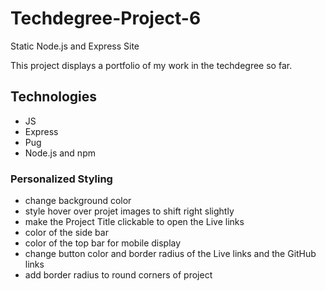 # Techdegree-Project-6
Static Node.js and Express Site

This project displays a portfolio of my work in the techdegree so far.

## Technologies
- JS
- Express
- Pug
- Node.js and npm

### Personalized Styling
- change background color
- style hover over projet images to shift right slightly
- make the Project Title clickable to open the Live links
- color of the side bar
- color of the top bar for mobile display
- change button color and border radius of the Live links and the GitHub links
- add border radius to round corners of project